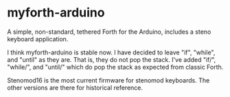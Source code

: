 # myforth-arduino
A simple, non-standard, tethered Forth for the Arduino, includes a steno keyboard application.

I think myforth-arduino is stable now. I have decided to leave "if", "while", and "until" as they are. That is, they do not pop the stack. I've added "if/", "while/", and "until/" which do pop the stack as expected from classic Forth.

Stenomod16 is the most current firmware for stenomod keyboards. The other versions are there for historical reference.

